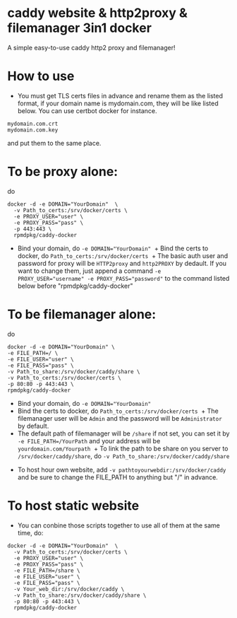 # caddy website & http2proxy & filemanager 3in1 docker
A simple easy-to-use caddy http2 proxy and filemanager!

# How to use

- You must get TLS certs files in advance and rename them as the listed format, if your domain name is mydomain.com, they will be like listed below. You can use certbot docker for instance.

```
mydomain.com.crt
mydomain.com.key
```
and put them to the same place.

# To be proxy alone:

do

```
docker -d -e DOMAIN="YourDomain"  \
  -v Path_to_certs:/srv/docker/certs \
  -e PROXY_USER="user" \
  -e PROXY_PASS="pass" \
  -p 443:443 \
  rpmdpkg/caddy-docker
```

  + Bind your domain, do `-e DOMAIN="YourDomain"`
  + Bind the certs to docker, do `Path_to_certs:/srv/docker/certs`
  + The basic auth user and password for proxy will be `HTTP2proxy` and `http2PROXY` by dedault. If you want to change them, just append a command `-e PROXY_USER="username" -e PROXY_PASS="password"` to the command listed below before  "rpmdpkg/caddy-docker"

# To be filemanager alone:

do

```
docker -d -e DOMAIN="YourDomain" \
-e FILE_PATH=/ \ 
-e FILE_USER="user" \
-e FILE_PASS="pass" \
-v Path_to_share:/srv/docker/caddy/share \
-v Path_to_certs:/srv/docker/certs \
-p 80:80 -p 443:443 \
rpmdpkg/caddy-docker
```

  + Bind your domain, do `-e DOMAIN="YourDomain"`
  + Bind the certs to docker, do `Path_to_certs:/srv/docker/certs`
  + The filemanager user will be `Admin` and the password will be `Administrator` by default.
  + The default path of filemanager will be `/share` if not set, you can set it by `-e FILE_PATH=/YourPath` and your address will be `yourdomain.com/Yourpath`
  + To link the path to be share on you server to `/srv/docker/caddy/share`, do `-v Path_to_share:/srv/docker/caddy/share`

- To host hour own website, add `-v pathtoyourwebdir:/srv/docker/caddy` and be sure to change the FILE_PATH to anything but "/" in advance.

# To host static website

- You can conbine those scripts together to use all of them at the same time, do:

```
docker -d -e DOMAIN="YourDomain"  \
  -v Path_to_certs:/srv/docker/certs \
  -e PROXY_USER="user" \
  -e PROXY_PASS="pass" \
  -e FILE_PATH=/share \ 
  -e FILE_USER="user" \
  -e FILE_PASS="pass" \
  -v Your_web_dir:/srv/docker/caddy \
  -v Path_to_share:/srv/docker/caddy/share \
  -p 80:80 -p 443:443 \
  rpmdpkg/caddy-docker
```
